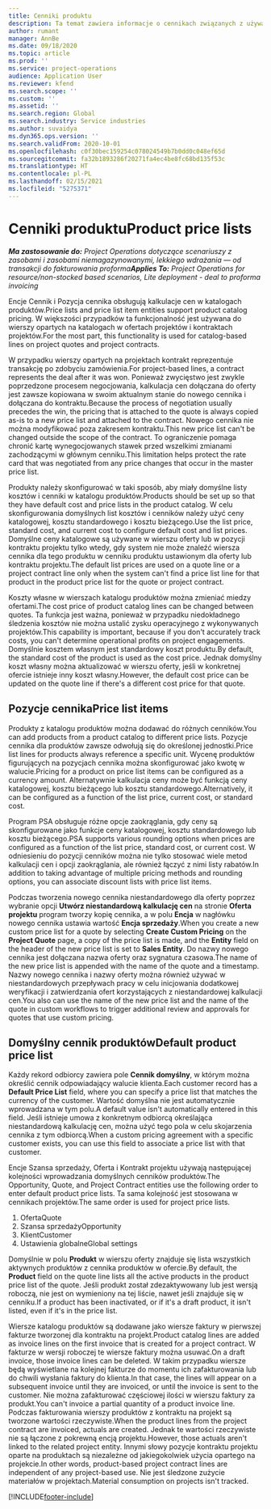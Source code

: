 ```yaml
---
title: Cenniki produktu
description: Ta temat zawiera informacje o cennikach związanych z używanych w cenach katalogowych w ofertach i kontraktach projektów.
author: rumant
manager: AnnBe
ms.date: 09/18/2020
ms.topic: article
ms.prod: ''
ms.service: project-operations
audience: Application User
ms.reviewer: kfend
ms.search.scope: ''
ms.custom: ''
ms.assetid: ''
ms.search.region: Global
ms.search.industry: Service industries
ms.author: suvaidya
ms.dyn365.ops.version: ''
ms.search.validFrom: 2020-10-01
ms.openlocfilehash: c0f30bec159254c078024549b7b0dd0c048ef65d
ms.sourcegitcommit: fa32b1893286f20271fa4ec4be8fc68bd135f53c
ms.translationtype: HT
ms.contentlocale: pl-PL
ms.lasthandoff: 02/15/2021
ms.locfileid: "5275371"
---
```

# <a name="product-price-lists"></a><span data-ttu-id="eb0d4-103">Cenniki produktu</span><span class="sxs-lookup"><span data-stu-id="eb0d4-103">Product price lists</span></span>

<span data-ttu-id="eb0d4-104">_**Ma zastosowanie do:** Project Operations dotyczące scenariuszy z zasobami i zasobami niemagazynowanymi, lekkiego wdrażania — od transakcji do fakturowania proforma_</span><span class="sxs-lookup"><span data-stu-id="eb0d4-104">_**Applies To:** Project Operations for resource/non-stocked based scenarios, Lite deployment - deal to proforma invoicing_</span></span>

<span data-ttu-id="eb0d4-105">Encje Cennik i Pozycja cennika obsługują kalkulacje cen w katalogach produktów.</span><span class="sxs-lookup"><span data-stu-id="eb0d4-105">Price lists and price list item entities support product catalog pricing.</span></span> <span data-ttu-id="eb0d4-106">W większości przypadków ta funkcjonalność jest używana do wierszy opartych na katalogach w ofertach projektów i kontraktach projektów.</span><span class="sxs-lookup"><span data-stu-id="eb0d4-106">For the most part, this functionality is used for catalog-based lines on project quotes and project contracts.</span></span>

<span data-ttu-id="eb0d4-107">W przypadku wierszy opartych na projektach kontrakt reprezentuje transakcję po zdobyciu zamówienia.</span><span class="sxs-lookup"><span data-stu-id="eb0d4-107">For project-based lines, a contract represents the deal after it was won.</span></span> <span data-ttu-id="eb0d4-108">Ponieważ zwycięstwo jest zwykle poprzedzone procesem negocjowania, kalkulacja cen dołączana do oferty jest zawsze kopiowana w swoim aktualnym stanie do nowego cennika i dołączana do kontraktu.</span><span class="sxs-lookup"><span data-stu-id="eb0d4-108">Because the process of negotiation usually precedes the win, the pricing that is attached to the quote is always copied as-is to a new price list and attached to the contract.</span></span> <span data-ttu-id="eb0d4-109">Nowego cennika nie można modyfikować poza zakresem kontraktu.</span><span class="sxs-lookup"><span data-stu-id="eb0d4-109">This new price list can't be changed outside the scope of the contract.</span></span> <span data-ttu-id="eb0d4-110">To ograniczenie pomaga chronić kartę wynegocjowanych stawek przed wszelkimi zmianami zachodzącymi w głównym cenniku.</span><span class="sxs-lookup"><span data-stu-id="eb0d4-110">This limitation helps protect the rate card that was negotiated from any price changes that occur in the master price list.</span></span>

<span data-ttu-id="eb0d4-111">Produkty należy skonfigurować w taki sposób, aby miały domyślne listy kosztów i cenniki w katalogu produktów.</span><span class="sxs-lookup"><span data-stu-id="eb0d4-111">Products should be set up so that they have default cost and price lists in the product catalog.</span></span> <span data-ttu-id="eb0d4-112">W celu skonfigurowania domyślnych list kosztów i cenników należy użyć ceny katalogowej, kosztu standardowego i kosztu bieżącego.</span><span class="sxs-lookup"><span data-stu-id="eb0d4-112">Use the list price, standard cost, and current cost to configure default cost and list prices.</span></span> <span data-ttu-id="eb0d4-113">Domyślne ceny katalogowe są używane w wierszu oferty lub w pozycji kontraktu projektu tylko wtedy, gdy system nie może znaleźć wiersza cennika dla tego produktu w cenniku produktu ustawionym dla oferty lub kontraktu projektu.</span><span class="sxs-lookup"><span data-stu-id="eb0d4-113">The default list prices are used on a quote line or a project contract line only when the system can't find a price list line for that product in the product price list for the quote or project contract.</span></span>

<span data-ttu-id="eb0d4-114">Koszty własne w wierszach katalogu produktów można zmieniać miedzy ofertami.</span><span class="sxs-lookup"><span data-stu-id="eb0d4-114">The cost price of product catalog lines can be changed between quotes.</span></span> <span data-ttu-id="eb0d4-115">Ta funkcja jest ważna, ponieważ w przypadku niedokładnego śledzenia kosztów nie można ustalić zysku operacyjnego z wykonywanych projektów.</span><span class="sxs-lookup"><span data-stu-id="eb0d4-115">This capability is important, because if you don't accurately track costs, you can't determine operational profits on project engagements.</span></span> <span data-ttu-id="eb0d4-116">Domyślnie kosztem własnym jest standardowy koszt produktu.</span><span class="sxs-lookup"><span data-stu-id="eb0d4-116">By default, the standard cost of the product is used as the cost price.</span></span> <span data-ttu-id="eb0d4-117">Jednak domyślny koszt własny można aktualizować w wierszu oferty, jeśli w konkretnej ofercie istnieje inny koszt własny.</span><span class="sxs-lookup"><span data-stu-id="eb0d4-117">However, the default cost price can be updated on the quote line if there's a different cost price for that quote.</span></span>

## <a name="price-list-items"></a><span data-ttu-id="eb0d4-118">Pozycje cennika</span><span class="sxs-lookup"><span data-stu-id="eb0d4-118">Price list items</span></span>

<span data-ttu-id="eb0d4-119">Produkty z katalogu produktów można dodawać do różnych cenników.</span><span class="sxs-lookup"><span data-stu-id="eb0d4-119">You can add products from a product catalog to different price lists.</span></span> <span data-ttu-id="eb0d4-120">Pozycje cennika dla produktów zawsze odwołują się do określonej jednostki.</span><span class="sxs-lookup"><span data-stu-id="eb0d4-120">Price list lines for products always reference a specific unit.</span></span> <span data-ttu-id="eb0d4-121">Wycenę produktów figurujących na pozycjach cennika można skonfigurować jako kwotę w walucie.</span><span class="sxs-lookup"><span data-stu-id="eb0d4-121">Pricing for a product on price list items can be configured as a currency amount.</span></span> <span data-ttu-id="eb0d4-122">Alternatywnie kalkulacja ceny może być funkcją ceny katalogowej, kosztu bieżącego lub kosztu standardowego.</span><span class="sxs-lookup"><span data-stu-id="eb0d4-122">Alternatively, it can be configured as a function of the list price, current cost, or standard cost.</span></span>

<span data-ttu-id="eb0d4-123">Program PSA obsługuje różne opcje zaokrąglania, gdy ceny są skonfigurowane jako funkcje ceny katalogowej, kosztu standardowego lub kosztu bieżącego.</span><span class="sxs-lookup"><span data-stu-id="eb0d4-123">PSA supports various rounding options when prices are configured as a function of the list price, standard cost, or current cost.</span></span> <span data-ttu-id="eb0d4-124">W odniesieniu do pozycji cenników można nie tylko stosować wiele metod kalkulacji cen i opcji zaokrąglania, ale również łączyć z nimi listy rabatów.</span><span class="sxs-lookup"><span data-stu-id="eb0d4-124">In addition to taking advantage of multiple pricing methods and rounding options, you can associate discount lists with price list items.</span></span> 

<span data-ttu-id="eb0d4-125">Podczas tworzenia nowego cennika niestandardowego dla oferty poprzez wybranie opcji **Utwórz niestandardową kalkulację cen** na stronie **Oferta projektu** program tworzy kopię cennika, a w polu **Encja** w nagłówku nowego cennika ustawia wartość **Encja sprzedaży**.</span><span class="sxs-lookup"><span data-stu-id="eb0d4-125">When you create a new custom price list for a quote by selecting **Create Custom Pricing** on the **Project Quote** page, a copy of the price list is made, and the **Entity** field on the header of the new price list is set to **Sales Entity**.</span></span> <span data-ttu-id="eb0d4-126">Do nazwy nowego cennika jest dołączana nazwa oferty oraz sygnatura czasowa.</span><span class="sxs-lookup"><span data-stu-id="eb0d4-126">The name of the new price list is appended with the name of the quote and a timestamp.</span></span> <span data-ttu-id="eb0d4-127">Nazwy nowego cennika i nazwy oferty można również używać w niestandardowych przepływach pracy w celu inicjowania dodatkowej weryfikacji i zatwierdzania ofert korzystających z niestandardowej kalkulacji cen.</span><span class="sxs-lookup"><span data-stu-id="eb0d4-127">You also can use the name of the new price list and the name of the quote in custom workflows to trigger additional review and approvals for quotes that use custom pricing.</span></span>

 
## <a name="default-product-price-list"></a><span data-ttu-id="eb0d4-128">Domyślny cennik produktów</span><span class="sxs-lookup"><span data-stu-id="eb0d4-128">Default product price list</span></span>
<span data-ttu-id="eb0d4-129">Każdy rekord odbiorcy zawiera pole **Cennik domyślny**, w którym można określić cennik odpowiadający walucie klienta.</span><span class="sxs-lookup"><span data-stu-id="eb0d4-129">Each customer record has a **Default Price List** field, where you can specify a price list that matches the currency of the customer.</span></span> <span data-ttu-id="eb0d4-130">Wartość domyślna nie jest automatycznie wprowadzana w tym polu.</span><span class="sxs-lookup"><span data-stu-id="eb0d4-130">A default value isn't automatically entered in this field.</span></span> <span data-ttu-id="eb0d4-131">Jeśli istnieje umowa z konkretnym odbiorcą określająca niestandardową kalkulację cen, można użyć tego pola w celu skojarzenia cennika z tym odbiorcą.</span><span class="sxs-lookup"><span data-stu-id="eb0d4-131">When a custom pricing agreement with a specific customer exists, you can use this field to associate a price list with that customer.</span></span>

<span data-ttu-id="eb0d4-132">Encje Szansa sprzedaży, Oferta i Kontrakt projektu używają następującej kolejności wprowadzania domyślnych cenników produktów.</span><span class="sxs-lookup"><span data-stu-id="eb0d4-132">The Opportunity, Quote, and Project Contract entities use the following order to enter default product price lists.</span></span> <span data-ttu-id="eb0d4-133">Ta sama kolejność jest stosowana w cennikach projektów.</span><span class="sxs-lookup"><span data-stu-id="eb0d4-133">The same order is used for project price lists.</span></span>

1.  <span data-ttu-id="eb0d4-134">Oferta</span><span class="sxs-lookup"><span data-stu-id="eb0d4-134">Quote</span></span>
2.  <span data-ttu-id="eb0d4-135">Szansa sprzedaży</span><span class="sxs-lookup"><span data-stu-id="eb0d4-135">Opportunity</span></span>
3.  <span data-ttu-id="eb0d4-136">Klient</span><span class="sxs-lookup"><span data-stu-id="eb0d4-136">Customer</span></span>
4.  <span data-ttu-id="eb0d4-137">Ustawienia globalne</span><span class="sxs-lookup"><span data-stu-id="eb0d4-137">Global settings</span></span> 

<span data-ttu-id="eb0d4-138">Domyślnie w polu **Produkt** w wierszu oferty znajduje się lista wszystkich aktywnych produktów z cennika produktów w ofercie.</span><span class="sxs-lookup"><span data-stu-id="eb0d4-138">By default, the **Product** field on the quote line lists all the active products in the product price list of the quote.</span></span> <span data-ttu-id="eb0d4-139">Jeśli produkt został zdezaktywowany lub jest wersją roboczą, nie jest on wymieniony na tej liście, nawet jeśli znajduje się w cenniku.</span><span class="sxs-lookup"><span data-stu-id="eb0d4-139">If a product has been inactivated, or if it's a draft product, it isn't listed, even if it's in the price list.</span></span> 

<span data-ttu-id="eb0d4-140">Wiersze katalogu produktów są dodawane jako wiersze faktury w pierwszej fakturze tworzonej dla kontraktu na projekt.</span><span class="sxs-lookup"><span data-stu-id="eb0d4-140">Product catalog lines are added as invoice lines on the first invoice that is created for a project contract.</span></span> <span data-ttu-id="eb0d4-141">W fakturze w wersji roboczej te wiersze faktury można usuwać.</span><span class="sxs-lookup"><span data-stu-id="eb0d4-141">On a draft invoice, those invoice lines can be deleted.</span></span> <span data-ttu-id="eb0d4-142">W takim przypadku wiersze będą wyświetlane na kolejnej fakturze do momentu ich zafakturowania lub do chwili wysłania faktury do klienta.</span><span class="sxs-lookup"><span data-stu-id="eb0d4-142">In that case, the lines will appear on a subsequent invoice until they are invoiced, or until the invoice is sent to the customer.</span></span> <span data-ttu-id="eb0d4-143">Nie można zafakturować częściowej ilości w wierszu faktury za produkt.</span><span class="sxs-lookup"><span data-stu-id="eb0d4-143">You can't invoice a partial quantity of a product invoice line.</span></span> <span data-ttu-id="eb0d4-144">Podczas fakturowania wierszy produktów z kontraktu na projekt są tworzone wartości rzeczywiste.</span><span class="sxs-lookup"><span data-stu-id="eb0d4-144">When the product lines from the project contract are invoiced, actuals are created.</span></span> <span data-ttu-id="eb0d4-145">Jednak te wartości rzeczywiste nie są łączone z pokrewną encją projektu.</span><span class="sxs-lookup"><span data-stu-id="eb0d4-145">However, those actuals aren't linked to the related project entity.</span></span> <span data-ttu-id="eb0d4-146">Innymi słowy pozycje kontraktu projektu oparte na produktach są niezależne od jakiegokolwiek użycia opartego na projekcie.</span><span class="sxs-lookup"><span data-stu-id="eb0d4-146">In other words, product-based project contract lines are independent of any project-based use.</span></span> <span data-ttu-id="eb0d4-147">Nie jest śledzone zużycie materiałów w projektach.</span><span class="sxs-lookup"><span data-stu-id="eb0d4-147">Material consumption on projects isn't tracked.</span></span>


[!INCLUDE[footer-include](../includes/footer-banner.md)]